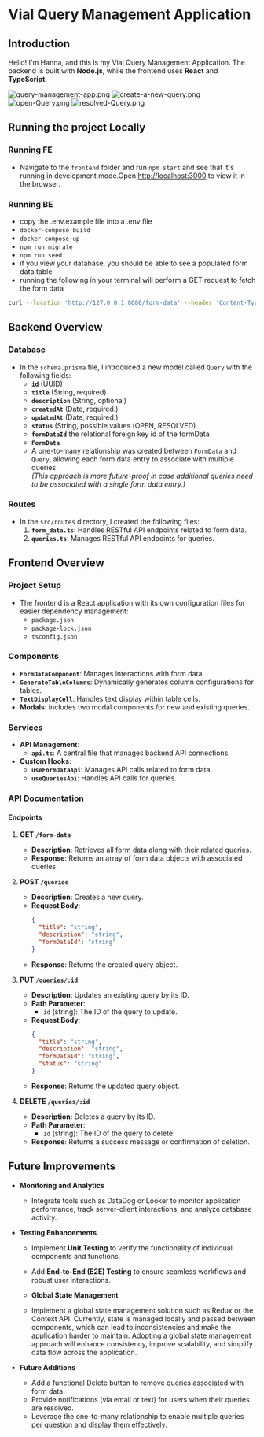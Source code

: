 # Vial Query Management Application

## Introduction

Hello! I'm Hanna, and this is my Vial Query Management Application.
The backend is built with **Node.js**, while the frontend uses **React** and **TypeScript**.

![query-management-app.png](./assets/screenshot1.png)
![create-a-new-query.png](./assets/newQuery.png)
![open-Query.png](./assets/openQuery.png)
![resolved-Query.png](./assets/resolvedQuery.png)

## Running the project Locally

### Running FE

- Navigate to the `frontend` folder and run `npm start` and see that it's running in development mode.Open [http://localhost:3000](http://localhost:3000) to view it in the browser.

### Running BE

- copy the .env.example file into a .env file
- `docker-compose build`
- `docker-compose up`
- `npm run migrate`
- `npm run seed`
- if you view your database, you should be able to see a populated form data table
- running the following in your terminal will perform a GET request to fetch the form data

```bash
curl --location 'http://127.0.0.1:8080/form-data' --header 'Content-Type: application/json'
```

## Backend Overview

### Database

- In the `schema.prisma` file, I introduced a new model called `Query` with the following fields:
  - **`id`** (UUID)
  - **`title`** (String, required)
  - **`description`** (String, optional)
  - **`createdAt`** (Date, required.)
  - **`updatedAt`** (Date, required.)
  - **`status`** (String, possible values (OPEN, RESOLVED)
  - **`formDataId`** the relational foreign key id of the formData
  - **`FormData`**
  - A one-to-many relationship was created between `FormData` and `Query`, allowing each form data entry to associate with multiple queries.  
    _(This approach is more future-proof in case additional queries need to be associated with a single form data entry.)_

### Routes

- In the `src/routes` directory, I created the following files:
  1. **`form_data.ts`**: Handles RESTful API endpoints related to form data.
  2. **`queries.ts`**: Manages RESTful API endpoints for queries.

## Frontend Overview

### Project Setup

- The frontend is a React application with its own configuration files for easier dependency management:
  - `package.json`
  - `package-lock.json`
  - `tsconfig.json`

### Components

- **`FormDataComponent`**: Manages interactions with form data.
- **`GenerateTableColumns`**: Dynamically generates column configurations for tables.
- **`TextDisplayCell`**: Handles text display within table cells.
- **Modals**: Includes two modal components for new and existing queries.

### Services

- **API Management**:
  - **`api.ts`**: A central file that manages backend API connections.
- **Custom Hooks**:
  - **`useFormDataApi`**: Manages API calls related to form data.
  - **`useQueriesApi`**: Handles API calls for queries.

### API Documentation

#### Endpoints

1. **GET `/form-data`**

   - **Description**: Retrieves all form data along with their related queries.
   - **Response**: Returns an array of form data objects with associated queries.

2. **POST `/queries`**

   - **Description**: Creates a new query.
   - **Request Body**:
     ```json
     {
       "title": "string",
       "description": "string",
       "formDataId": "string"
     }
     ```
   - **Response**: Returns the created query object.

3. **PUT `/queries/:id`**

   - **Description**: Updates an existing query by its ID.
   - **Path Parameter**:
     - `id` (string): The ID of the query to update.
   - **Request Body**:
     ```json
     {
       "title": "string",
       "description": "string",
       "formDataId": "string",
       "status": "string"
     }
     ```
   - **Response**: Returns the updated query object.

4. **DELETE `/queries/:id`**
   - **Description**: Deletes a query by its ID.
   - **Path Parameter**:
     - `id` (string): The ID of the query to delete.
   - **Response**: Returns a success message or confirmation of deletion.

## Future Improvements

- **Monitoring and Analytics**

  - Integrate tools such as DataDog or Looker to monitor application performance, track server-client interactions, and analyze database activity.

- **Testing Enhancements**

  - Implement **Unit Testing** to verify the functionality of individual components and functions.
  - Add **End-to-End (E2E) Testing** to ensure seamless workflows and robust user interactions.

  - **Global State Management**

  - Implement a global state management solution such as Redux or the Context API. Currently, state is managed locally and passed between components, which can lead to inconsistencies and make the application harder to maintain. Adopting a global state management approach will enhance consistency, improve scalability, and simplify data flow across the application.

- **Future Additions**

  - Add a functional Delete button to remove queries associated with form data.
  - Provide notifications (via email or text) for users when their queries are resolved.
  - Leverage the one-to-many relationship to enable multiple queries per question and display them effectively.
